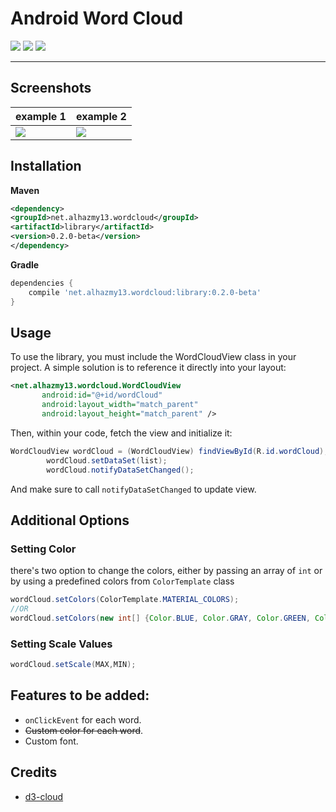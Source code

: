 # Android Word Cloud

![](https://img.shields.io/badge/Platform-Android-brightgreen.svg)
![](https://img.shields.io/packagist/l/doctrine/orm.svg)
![](https://img.shields.io/badge/version-0.2.0_beta-blue.svg)

------

## Screenshots 

example 1 | example 2
--- | ---
![](https://cloud.githubusercontent.com/assets/4659608/20027390/5e40ecf6-a324-11e6-95e4-31dfe850c49b.png) | ![](https://cloud.githubusercontent.com/assets/4659608/20027391/5e76fd3c-a324-11e6-99d9-14fae8c85838.png)

## Installation

**Maven**

```xml
<dependency>
<groupId>net.alhazmy13.wordcloud</groupId>
<artifactId>library</artifactId>
<version>0.2.0-beta</version>
</dependency>
```


**Gradle**

```gradle
dependencies {
	compile 'net.alhazmy13.wordcloud:library:0.2.0-beta'
}
```

## Usage
To use the library, you must include the WordCloudView class in your project. A simple solution is to reference it directly into your layout:

```xml
<net.alhazmy13.wordcloud.WordCloudView
       android:id="@+id/wordCloud"
       android:layout_width="match_parent"
       android:layout_height="match_parent" />
```

Then, within your code, fetch the view and initialize it:

```java
WordCloudView wordCloud = (WordCloudView) findViewById(R.id.wordCloud);
        wordCloud.setDataSet(list);
        wordCloud.notifyDataSetChanged();
```

And make sure to call `notifyDataSetChanged` to update view.

## Additional Options 
### Setting Color

there's two option to change the colors, either by passing an array of `int` or by using a predefined colors from `ColorTemplate` class

```java
wordCloud.setColors(ColorTemplate.MATERIAL_COLORS);
//OR
wordCloud.setColors(new int[] {Color.BLUE, Color.GRAY, Color.GREEN, Color.CYAN });
```
### Setting Scale Values

```java
wordCloud.setScale(MAX,MIN);
```

## Features to be added:
- `onClickEvent` for each word.
- ~~Custom color for each word~~.
- Custom font.

## Credits 
- [d3-cloud](https://github.com/jasondavies/d3-cloud)

